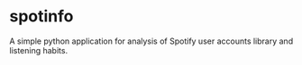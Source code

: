 # spotinfo
A simple python application for analysis of Spotify user accounts library and listening habits.
